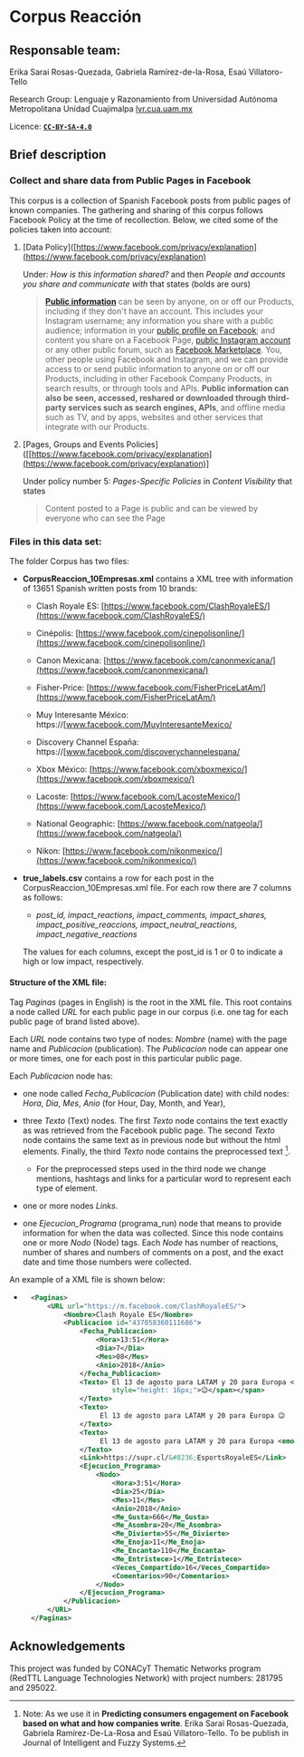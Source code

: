 # Corpus Reacción

## Responsable team:

Erika Sarai Rosas-Quezada, Gabriela Ramírez-de-la-Rosa, Esaú Villatoro-Tello

Research Group: Lenguaje y Razonamiento from Universidad Autónoma Metropolitana Unidad Cuajimalpa [lyr.cua.uam.mx](http://lyr.cua.uam.mx)

Licence: [**`CC-BY-SA-4.0`**](https://creativecommons.org/licenses/by-sa/4.0/) 

## Brief description

### Collect and share data from Public Pages in Facebook

This corpus is a collection of Spanish Facebook posts from public pages of known companies. The gathering and sharing of this corpus follows Facebook Policy at the time of recollection. Below, we cited some of the policies taken into account:

1. [Data Policy]([https://www.facebook.com/privacy/explanation](https://www.facebook.com/privacy/explanation)
   
   Under: *How is this information shared?* and then *People and accounts you share and communicate with* that states (bolds are ours)
   
   > **[Public information](https://www.facebook.com/help/203805466323736?ref=dp)** can be seen by anyone, on or off our Products, including if they don't have an account. This includes your Instagram username; any information you share with a public audience; information in your [public profile on Facebook](https://www.facebook.com/help/203805466323736?ref=dp); and content you share on a Facebook Page, [public Instagram account](https://l.facebook.com/l.php?u=https%3A%2F%2Fhelp.instagram.com%2F448523408565555%3Fref%3Ddp&h=AT3mch0p_K-9n-FqVgCT3-_IyVeeScZj2PcAgiTjWc9PyI69iS2qYWqDqhZnwfUhQFiSp5x9yqHY8MD4m7iLWFrezIj6Dt-CSyT3ugQXCoFzvBq61-n2IgH_5WLEeQ_U2d-6bZY31QkJ5lerHYNprbQX-ErTZQ) or any other public forum, such as [Facebook Marketplace](https://www.facebook.com/marketplace). You, other people using Facebook and Instagram, and we can provide access to or send public information to anyone on or off our Products, including in other Facebook Company Products, in search results, or through tools and APIs. **Public information can also be seen, accessed, reshared or downloaded through third-party services such as search engines, APIs**, and offline media such as TV, and by apps, websites and other services that integrate with our Products.

2. [Pages, Groups and Events Policies]([[https://www.facebook.com/privacy/explanation](https://www.facebook.com/privacy/explanation)]
   
   Under policy number 5: *Pages-Specific Policies* in *Content Visibility* that states 
   
   > Content posted to a Page is public and can be viewed by everyone who can see the Page

### Files in this data set:

The folder Corpus has two files:

* **CorpusReaccion_10Empresas.xml** contains a XML tree with information of 13651 Spanish written posts from 10 brands:
  
  * Clash Royale ES: [https://www.facebook.com/ClashRoyaleES/](https://www.facebook.com/ClashRoyaleES/)
  
  * Cinépolis: [https://www.facebook.com/cinepolisonline/](https://www.facebook.com/cinepolisonline/)
  
  * Canon Mexicana: [https://www.facebook.com/canonmexicana/](https://www.facebook.com/canonmexicana/)
  
  * Fisher-Price: [https://www.facebook.com/FisherPriceLatAm/](https://www.facebook.com/FisherPriceLatAm/)
  
  * Muy Interesante México: https://[www.facebook.com/MuyInteresanteMexico/
  
  * Discovery Channel España: https://[www.facebook.com/discoverychannelespana/
  
  * Xbox México: [https://www.facebook.com/xboxmexico/](https://www.facebook.com/xboxmexico/)
  
  * Lacoste: [https://www.facebook.com/LacosteMexico/](https://www.facebook.com/LacosteMexico/)
  
  * National Geographic: [https://www.facebook.com/natgeola/](https://www.facebook.com/natgeola/)
  
  * Nikon: [https://www.facebook.com/nikonmexico/](https://www.facebook.com/nikonmexico/)

* **true_labels.csv** contains a row for each post in the CorpusReaccion_10Empresas.xml file. For each row there are 7 columns as follows:
  
  * *post_id, impact_reactions, impact_comments, impact_shares, impact_positive_reaccions, impact_neutral_reactions, impact_negative_reactions*
  
  The values for each columns, except the post_id  is 1 or 0 to indicate a high or low impact, respectively.

#### Structure of the XML file:

Tag _Paginas_ (pages in English) is the root in the XML file. This root contains a node called _URL_ for each public page in our corpus (i.e. one tag for each public page of brand listed above).

Each _URL_ node contains two type of nodes: _Nombre_ (name) with the page name and *Publicacion* (publication). The *Publicacion* node can appear one or more times, one for each post in this particular public page.

Each _Publicacion_ node has:

* one node called *Fecha_Publicacion* (Publication date) with child nodes: _Hora_, _Dia_, _Mes_, _Anio_ (for Hour, Day, Month, and Year),

* three _Texto_ (Text) nodes. The first _Texto_ node contains the text exactly as was retrieved from the Facebook public page. The second _Texto_ node contains the same text as in previous node but without the html elements. Finally, the third _Texto_ node contains the preprocessed text [^1]. 
  
  * For the preprocessed steps used in the third node we change mentions, hashtags and links for a particular word to represent each type of element.

* one or more nodes _Links_.

* one *Ejecucion_Programa* (programa_run) node that means to provide information for when the data was collected. Since this node contains one or more _Nodo_ (Node) tags. Each _Node_ has number of reactions, number of shares and numbers of comments on a post, and the exact date and time those numbers were collected.

An example of a XML file is shown below:

- ```xml
    <Paginas>
        <URL url="https://m.facebook.com/ClashRoyaleES/">
            <Nombre>Clash Royale ES</Nombre>
            <Publicacion id="437058360111686">
                <Fecha_Publicacion>
                    <Hora>13:51</Hora>
                    <Dia>7</Dia>
                    <Mes>08</Mes>
                    <Anio>2018</Anio>
                </Fecha_Publicacion>
                <Texto> El 13 de agosto para LATAM y 20 para Europa <span class="_5mfr"><span class="_6qdm" 
                        style="height: 16px;">😉</span></span>
                </Texto>
                <Texto>
                     El 13 de agosto para LATAM y 20 para Europa 😉
                </Texto>
                <Texto>
                     El 13 de agosto para LATAM y 20 para Europa <emoji>
                </Texto>
                <Link>https://supr.cl/&#8236;EsportsRoyaleES</Link>
                <Ejecucion_Programa>
                    <Nodo>
                        <Hora>3:51</Hora>
                        <Dia>25</Dia>
                        <Mes>11</Mes>
                        <Anio>2018</Anio>
                        <Me_Gusta>666</Me_Gusta>
                        <Me_Asombra>20</Me_Asombra>
                        <Me_Divierte>55</Me_Divierte>
                        <Me_Enoja>11</Me_Enoja>
                        <Me_Encanta>110</Me_Encanta>
                        <Me_Entristece>1</Me_Entristece>
                        <Veces_Compartido>16</Veces_Compartido>
                        <Comentarios>90</Comentarios>
                    </Nodo>
                </Ejecucion_Programa>
            </Publicacion>
        </URL>
    </Paginas>
  ```

## Acknowledgements

This project was funded by CONACyT Thematic Networks program (RedTTL Language Technologies Network) with project numbers: 281795 and 295022. 

[^1]: Note: As we use it in **Predicting consumers engagement on Facebook based on what and how companies write**. Erika Sarai Rosas-Quezada, Gabriela Ramírez-De-La-Rosa and Esaú Villatoro-Tello. To be publish in Journal of Intelligent and Fuzzy Systems.


